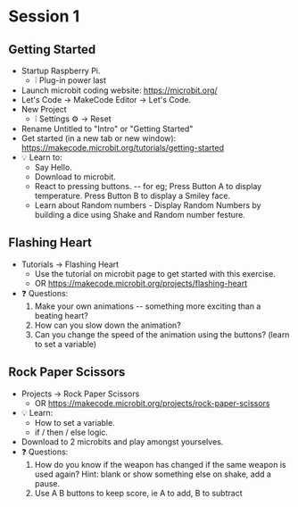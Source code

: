 # Session 1

## Getting Started

* Startup Raspberry Pi.
  * :grey_exclamation: Plug-in power last
* Launch microbit coding website: https://microbit.org/
* Let's Code -> MakeCode Editor -> Let's Code.
* New Project
  * :grey_exclamation: Settings :gear: -> Reset  
* Rename Untitled to "Intro" or "Getting Started"
* Get started (in a new tab or new window): https://makecode.microbit.org/tutorials/getting-started
* :bulb: Learn to:
  * Say Hello.
  * Download to microbit.
  * React to pressing buttons. -- for eg; Press Button A to display temperature. Press Button B to display a Smiley face. 
  * Learn about Random numbers - Display Random Numbers by building a dice using Shake and Random number festure.

## Flashing Heart

* Tutorials -> Flashing Heart
  * Use the tutorial on microbit page to get started with this exercise. 
  * OR https://makecode.microbit.org/projects/flashing-heart 
* :question: Questions:
  1. Make your own animations -- something more exciting than a beating heart?
  1. How can you slow down the animation?
  1. Can you change the speed of the animation using the buttons?  (learn to set a variable)

## Rock Paper Scissors

* Projects -> Rock Paper Scissors
  * OR https://makecode.microbit.org/projects/rock-paper-scissors
* :bulb: Learn:
  * How to set a variable.
  * if / then / else logic.
* Download to 2 microbits and play amongst yourselves.
* :question: Questions:
  1. How do you know if the weapon has changed if the same weapon is used again?  Hint: blank or show something else on shake, add a pause.
  1. Use A B buttons to keep score, ie A to add, B to subtract
